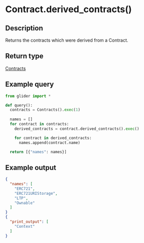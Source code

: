 # Contract.derived\_contracts()

## Description

Returns the contracts which were derived from a Contract.

## Return type

[Contracts](../contracts/)

## Example query

```python
from glider import *

def query():
  contracts = Contracts().exec(1)
  
  names = []
  for contract in contracts:
    derived_contracts = contract.derived_contracts().exec()

    for contract in derived_contracts:
      names.append(contract.name)

  return [{"names": names}]
```

## Example output

```json
{
  "names": [
    "ERC721",
    "ERC721URIStorage",
    "LTP",
    "Ownable"
  ]
}
{
  "print_output": [
    "Context"
  ]
}
```
